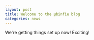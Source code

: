 ```yaml
---
layout: post
title: Welcome to the µbinfie blog
categories: news
---
```


We're getting things set up now! Exciting!
